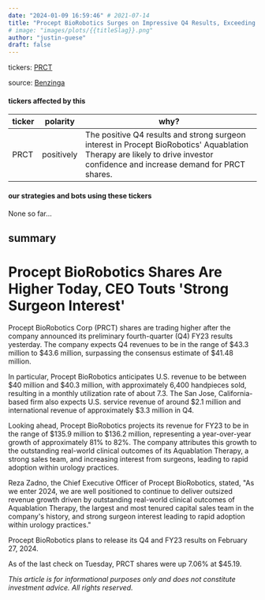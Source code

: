 ```yaml
---
date: "2024-01-09 16:59:46" # 2021-07-14
title: "Procept BioRobotics Surges on Impressive Q4 Results, Exceeding Revenue Expectations"
# image: "images/plots/{{titleSlag}}.png"
author: "justin-guese"
draft: false
---
```

tickers: <a href='https://finance.yahoo.com/quote/PRCT' target='_blank'>PRCT</a> 

source: <a href='https://www.benzinga.com/markets/equities/24/01/36559947/procept-biorobotics-shares-are-higher-today-ceo-touts-strong-surgeon-interest' target='_blank'>Benzinga</a>

#### tickers affected by this

| ticker | polarity | why? |
|------------|------------|------------|
| PRCT | positively | The positive Q4 results and strong surgeon interest in Procept BioRobotics' Aquablation Therapy are likely to drive investor confidence and increase demand for PRCT shares. |



#### our strategies and bots using these tickers

None so far...

## summary

# Procept BioRobotics Shares Are Higher Today, CEO Touts 'Strong Surgeon Interest'

Procept BioRobotics Corp (PRCT) shares are trading higher after the company announced its preliminary fourth-quarter (Q4) FY23 results yesterday. The company expects Q4 revenues to be in the range of $43.3 million to $43.6 million, surpassing the consensus estimate of $41.48 million.

In particular, Procept BioRobotics anticipates U.S. revenue to be between $40 million and $40.3 million, with approximately 6,400 handpieces sold, resulting in a monthly utilization rate of about 7.3. The San Jose, California-based firm also expects U.S. service revenue of around $2.1 million and international revenue of approximately $3.3 million in Q4.

Looking ahead, Procept BioRobotics projects its revenue for FY23 to be in the range of $135.9 million to $136.2 million, representing a year-over-year growth of approximately 81% to 82%. The company attributes this growth to the outstanding real-world clinical outcomes of its Aquablation Therapy, a strong sales team, and increasing interest from surgeons, leading to rapid adoption within urology practices.

Reza Zadno, the Chief Executive Officer of Procept BioRobotics, stated, "As we enter 2024, we are well positioned to continue to deliver outsized revenue growth driven by outstanding real-world clinical outcomes of Aquablation Therapy, the largest and most tenured capital sales team in the company's history, and strong surgeon interest leading to rapid adoption within urology practices."

Procept BioRobotics plans to release its Q4 and FY23 results on February 27, 2024.

As of the last check on Tuesday, PRCT shares were up 7.06% at $45.19.

*This article is for informational purposes only and does not constitute investment advice. All rights reserved.*